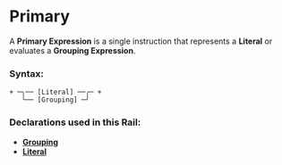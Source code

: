 
# Primary

A **Primary Expression** is a single instruction
that represents a **Literal** or evaluates a
**Grouping Expression**.

### Syntax:

    + ─╮── [Literal] ──╭─ +
       ╰── [Grouping] ─╯

### Declarations used in this Rail:

- [**Grouping**](EX-Grouping.md)
- [**Literal**](EX-Literal.md)
